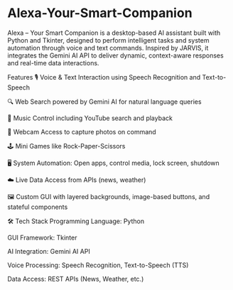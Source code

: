 # Alexa-Your-Smart-Companion
Alexa – Your Smart Companion is a desktop-based AI assistant built with Python and Tkinter, designed to perform intelligent tasks and system automation through voice and text commands. Inspired by JARVIS, it integrates the Gemini AI API to deliver dynamic, context-aware responses and real-time data interactions.

 Features
🎙️ Voice & Text Interaction using Speech Recognition and Text-to-Speech

🔍 Web Search powered by Gemini AI for natural language queries

🎵 Music Control including YouTube search and playback

📸 Webcam Access to capture photos on command

🕹️ Mini Games like Rock-Paper-Scissors

🖥️ System Automation: Open apps, control media, lock screen, shutdown

☁️ Live Data Access from APIs (news, weather)

🖼️ Custom GUI with layered backgrounds, image-based buttons, and stateful components

🛠️ Tech Stack
Programming Language: Python

GUI Framework: Tkinter

AI Integration: Gemini AI API

Voice Processing: Speech Recognition, Text-to-Speech (TTS)

Data Access: REST APIs (News, Weather, etc.)
